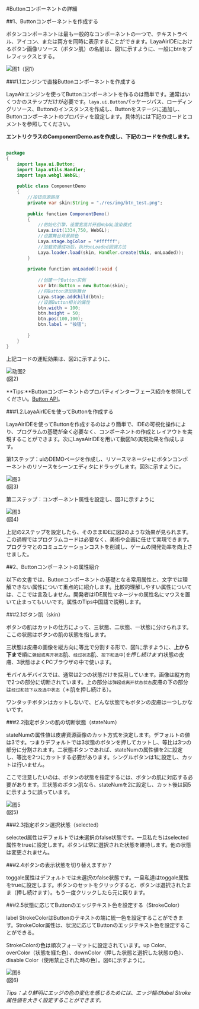#Buttonコンポーネントの詳細

##1、Buttonコンポーネントを作成する

ボタンコンポーネントは最も一般的なコンポーネントの一つで、テキストラベル、アイコン、または両方を同時に表示することができます。LayaAirIDEにおけるボタン画像リソース（ボタン肌）の名前は、図1に示すように、一般にbtnをプレフィックスとする。

![图1](img/1.png)（図1）

###1.1エンジンで直接Buttonコンポーネントを作成する

LayaAirエンジンを使ってButtonコンポーネントを作るのは簡単です。通常はいくつかのステップだけが必要です。`laya.ui.Button`パッケージパス、ローディングリソース、Buttonのインスタンスを作成し、Buttonをステージに追加し、Buttonコンポーネントのプロパティを設定します。具体的には下記のコードとコメントを参照してください。

**エントリクラスのComponentDemo.asを作成し、下記のコードを作成します。**


```java

package
{
	import laya.ui.Button;
	import laya.utils.Handler;
	import laya.webgl.WebGL;
	
	public class ComponentDemo
	{
      	//按钮资源路径
		private var skin:String = "./res/img/btn_test.png";
		
		public function ComponentDemo()
		{
          	//初始化引擎，设置宽高并开启WebGL渲染模式
			Laya.init(1334,750, WebGL);
			//设置舞台背景颜色
			Laya.stage.bgColor = "#ffffff";
			//加载资源成功后，执行onLoaded回调方法			
			Laya.loader.load(skin, Handler.create(this, onLoaded));
		}
		
		private function onLoaded():void {
			
			//创建一个Button实例
			var btn:Button = new Button(skin);
			//将Button添加到舞台
			Laya.stage.addChild(btn);
			//设置Button相关的属性
			btn.width = 100;
			btn.height = 50; 
			btn.pos(100,100);
			btn.label = "按钮";
			
		}
	}
}
```


上記コードの運転効果は、図2に示すように、

![动图2](img/2.gif)<br/>(図2)

**Tips:**Buttonコンポーネントのプロパティインターフェース紹介を参照してください。[Button API](http://layaair.ldc.layabox.com/api/index.html?category=Core&class=laya.ui.Button)。



###1.2.LayaAirIDEを使ってButtonを作成する

LayaAirIDEを使ってButtonを作成するのはより簡単で、IDEの可視化操作により、プログラムの基礎が全く必要なく、コンポーネントの作成とレイアウトを実現することができます。次にLayaAirIDEを用いて動図1の実現効果を作成します。

第1ステップ：uiのDEMOページを作成し、リソースマネージャにボタンコンポーネントのリソースをシーンエディタにドラッグします。図3に示すように。

![图3](img/3.png)<br/>(図3)

第二ステップ：コンポーネント属性を設定し、図3に示すように

![图3](img/4.png)<br/>(図4)

上記の2ステップを設定したら、そのままIDEに図2のような効果が見られます。この過程ではプログラムコードは必要なく、美術や企画に任せて実現できます。プログラマとのコミュニケーションコストを削減し、ゲームの開発効率を向上させました。



##2、Buttonコンポーネントの属性紹介

以下の文書では、Buttonコンポーネントの基礎となる常用属性と、文字では理解できない属性について重点的に紹介します。比較的理解しやすい属性については、ここでは言及しません。開発者はIDE属性マネージャの属性名にマウスを置いて止まってもいいです。属性のTips中国語で説明します。

###2.1ボタン肌（skin）

ボタンの肌はカットの仕方によって、三状態、二状態、一状態に分けられます。ここの状態はボタンの肌の状態を指します。

三状態は皮膚の画像を縦方向に等比で分割する形で、図1に示すように、**上から下まで**順に`弹起或离开状态`肌、`经过状态`肌、`按下和选中`(*を押し続けます*)状態の皮膚、3状態はよくPCブラウザの中で使います。

モバイルデバイスでは、通常は2つの状態だけを採用しています。画像は縦方向で2つの部分に切断されています。上の部分は`弹起或离开状态状态`皮膚の下の部分は`经过和按下以及选中状态`（＊肌を押し続ける）。

ワンタッチボタンはカットしないで、どんな状態でもボタンの皮膚は一つしかないです。

###2.2指定ボタンの肌の切断状態（stateNum）

stateNumの属性値は皮膚資源画像のカット方式を決定します。デフォルトの値は3です。つまりデフォルトでは3状態のボタンを押してカットし、等比は3つの部分に分割されます。二状態ボタンであれば、stateNumの属性値を2に設定し、等比を2つにカットする必要があります。シングルボタンは1に設定し、カットは行いません。

ここで注意したいのは、ボタンの状態を指定するには、ボタンの肌に対応する必要があります。三状態のボタン肌なら、stateNumを2に設定し、カット後は図5に示すように誤っています。

![图5](img/5.png)<br/>(図5)



###2.3指定ボタン選択状態（selected）

selected属性はデフォルトでは未選択のfalse状態です。一旦私たちはselected属性をtrueに設定します。ボタンは常に選択された状態を維持します。他の状態は変更されません。

###2.4ボタンの表示状態を切り替えますか？

toggale属性はデフォルトでは未選択のfalse状態です。一旦私達はtoggale属性をtrueに設定します。ボタンのセットをクリックすると、ボタンは選択されたまま（押し続けます）。もう一度クリックしたら元に戻ります。

###2.5状態に応じてButtonのエッジテキスト色を設定する（StrokeColor）

label StrokeColorはButtonのテキストの端に統一色を設定することができます。StrokeColor属性は、状況に応じてButtonのエッジテキスト色を設定することができる。

StrokeColorの色は順次フォーマットに設定されています。up Color、overColor（状態を経た色）、downColor（押した状態と選択した状態の色）、disable Color（使用禁止された時の色）。図6に示すように。

![图6](img/6.png)<br/>(図6)

*Tips：より鮮明にエッジの色の変化を感じるためには、エッジ幅のlabel Stroke属性値を大きく設定することができます。*











